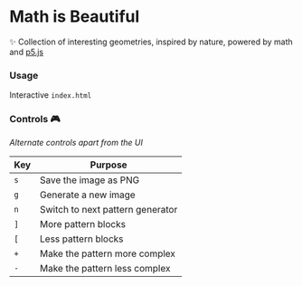 # Math is Beautiful
:sparkles: Collection of interesting geometries, inspired by nature, powered by math and [p5.js](https://p5js.org/)

### Usage
Interactive `index.html`

### Controls :video_game:

*Alternate controls apart from the UI*

| Key | Purpose|
|-----|--------|
| `s` | Save the image as PNG |
| `g` | Generate a new image |
| `n` | Switch to next pattern generator |
| `]` | More pattern blocks |
| `[` | Less pattern blocks |
| `+` | Make the pattern more complex |
| `-` | Make the pattern less complex |
